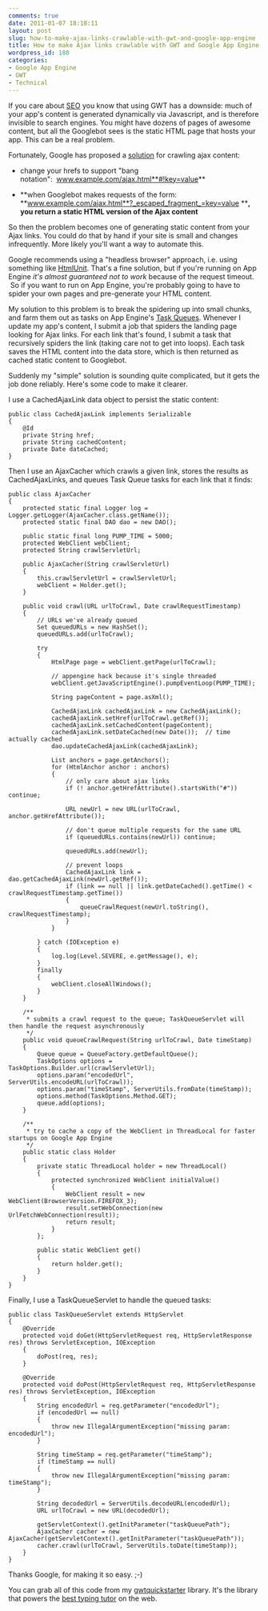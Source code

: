 ```yaml
---
comments: true
date: 2011-01-07 18:18:11
layout: post
slug: how-to-make-ajax-links-crawlable-with-gwt-and-google-app-engine
title: How to make Ajax links crawlable with GWT and Google App Engine
wordpress_id: 180
categories:
- Google App Engine
- GWT
- Technical
---
```


If you care about [SEO](http://en.wikipedia.org/wiki/Search_engine_optimization) you know that using GWT has a downside: much of your app's content is generated dynamically via Javascript, and is therefore invisible to search engines. You might have dozens of pages of awesome content, but all the Googlebot sees is the static HTML page that hosts your app. This can be a real problem.

Fortunately, Google has proposed a [solution](http://code.google.com/web/ajaxcrawling/docs/getting-started.html) for crawling ajax content:



	
  * change your hrefs to support "bang notation":  www.example.com/ajax.html**#!key=value**

	
  * **when Googlebot makes requests of the form: **www.example.com/ajax.html**?_escaped_fragment_=key=value ****, you return a static HTML version of the Ajax content**


So then the problem becomes one of generating static content from your Ajax links. You could do that by hand if your site is small and changes infrequently. More likely you'll want a way to automate this.

Google recommends using a "headless browser" approach, i.e. using something like [HtmlUnit](http://htmlunit.sourceforge.net/). That's a fine solution, but if you're running on App Engine _it's almost guaranteed not to work_ because of the request timeout.  So if you want to run on App Engine, you're probably going to have to spider your own pages and pre-generate your HTML content.

My solution to this problem is to break the spidering up into small chunks, and farm them out as tasks on App Engine's [Task Queues](http://code.google.com/appengine/docs/java/taskqueue/overview.html). Whenever I update my app's content, I submit a job that spiders the landing page looking for Ajax links. For each link that's found, I submit a task that recursively spiders the link (taking care not to get into loops). Each task saves the HTML content into the data store, which is then returned as cached static content to Googlebot.

Suddenly my "simple" solution is sounding quite complicated, but it gets the job done reliably. Here's some code to make it clearer.

I use a CachedAjaxLink data object to persist the static content:

    
    public class CachedAjaxLink implements Serializable
    {
        @Id
        private String href;
        private String cachedContent;
        private Date dateCached;
    }


Then I use an AjaxCacher which crawls a given link, stores the results as CachedAjaxLinks, and queues Task Queue tasks for each link that it finds:

    
    public class AjaxCacher
    {
        protected static final Logger log = Logger.getLogger(AjaxCacher.class.getName());
        protected static final DAO dao = new DAO();
    
        public static final long PUMP_TIME = 5000;
        protected WebClient webClient;
        protected String crawlServletUrl;
    
        public AjaxCacher(String crawlServletUrl)
        {
            this.crawlServletUrl = crawlServletUrl;
            webClient = Holder.get();
        }
    
        public void crawl(URL urlToCrawl, Date crawlRequestTimestamp)
        {
            // URLs we've already queued
            Set queuedURLs = new HashSet();
            queuedURLs.add(urlToCrawl);
    
            try
            {
                HtmlPage page = webClient.getPage(urlToCrawl);
    
                // appengine hack because it's single threaded
                webClient.getJavaScriptEngine().pumpEventLoop(PUMP_TIME);
    
                String pageContent = page.asXml();
    
                CachedAjaxLink cachedAjaxLink = new CachedAjaxLink();
                cachedAjaxLink.setHref(urlToCrawl.getRef());
                cachedAjaxLink.setCachedContent(pageContent);
                cachedAjaxLink.setDateCached(new Date());  // time actually cached
                dao.updateCachedAjaxLink(cachedAjaxLink);
    
                List anchors = page.getAnchors();
                for (HtmlAnchor anchor : anchors)
                {
                    // only care about ajax links
                    if (! anchor.getHrefAttribute().startsWith("#")) continue;
    
                    URL newUrl = new URL(urlToCrawl, anchor.getHrefAttribute());
    
                    // don't queue multiple requests for the same URL
                    if (queuedURLs.contains(newUrl)) continue;
    
                    queuedURLs.add(newUrl);
    
                    // prevent loops
                    CachedAjaxLink link = dao.getCachedAjaxLink(newUrl.getRef());
                    if (link == null || link.getDateCached().getTime() < crawlRequestTimestamp.getTime())
                    {
                        queueCrawlRequest(newUrl.toString(), crawlRequestTimestamp);
                    }
                }
    
            } catch (IOException e)
            {
                log.log(Level.SEVERE, e.getMessage(), e);
            }
            finally
            {
                webClient.closeAllWindows();
            }
        }
    
        /**
         * submits a crawl request to the queue; TaskQueueServlet will then handle the request asynchronously
         */
        public void queueCrawlRequest(String urlToCrawl, Date timeStamp)
        {
            Queue queue = QueueFactory.getDefaultQueue();
            TaskOptions options = TaskOptions.Builder.url(crawlServletUrl);
            options.param("encodedUrl", ServerUtils.encodeURL(urlToCrawl));
            options.param("timeStamp", ServerUtils.fromDate(timeStamp));
            options.method(TaskOptions.Method.GET);
            queue.add(options);
        }
    
        /**
         * try to cache a copy of the WebClient in ThreadLocal for faster startups on Google App Engine
         */
        public static class Holder
        {
            private static ThreadLocal holder = new ThreadLocal()
            {
                protected synchronized WebClient initialValue()
                {
                    WebClient result = new WebClient(BrowserVersion.FIREFOX_3);
                    result.setWebConnection(new UrlFetchWebConnection(result));
                    return result;
                }
            };
    
            public static WebClient get()
            {
                return holder.get();
            }
        }
    }


Finally, I use a TaskQueueServlet to handle the queued tasks:

    
    public class TaskQueueServlet extends HttpServlet
    {
        @Override
        protected void doGet(HttpServletRequest req, HttpServletResponse res) throws ServletException, IOException
        {
            doPost(req, res);
        }
    
        @Override
        protected void doPost(HttpServletRequest req, HttpServletResponse res) throws ServletException, IOException
        {
            String encodedUrl = req.getParameter("encodedUrl");
            if (encodedUrl == null)
            {
                throw new IllegalArgumentException("missing param: encodedUrl");
            }
    
            String timeStamp = req.getParameter("timeStamp");
            if (timeStamp == null)
            {
                throw new IllegalArgumentException("missing param: timeStamp");
            }
    
            String decodedUrl = ServerUtils.decodeURL(encodedUrl);
            URL urlToCrawl = new URL(decodedUrl);
    
            getServletContext().getInitParameter("taskQueuePath");
            AjaxCacher cacher = new AjaxCacher(getServletContext().getInitParameter("taskQueuePath"));
            cacher.crawl(urlToCrawl, ServerUtils.toDate(timeStamp));
        }
    }


Thanks Google, for making it so easy. ;-)

You can grab all of this code from my [gwtquickstarter](http://code.quickbrownfrog.com/) library. It's the library that powers the [best typing tutor](http://www.quickbrownfrog.com) on the web.
